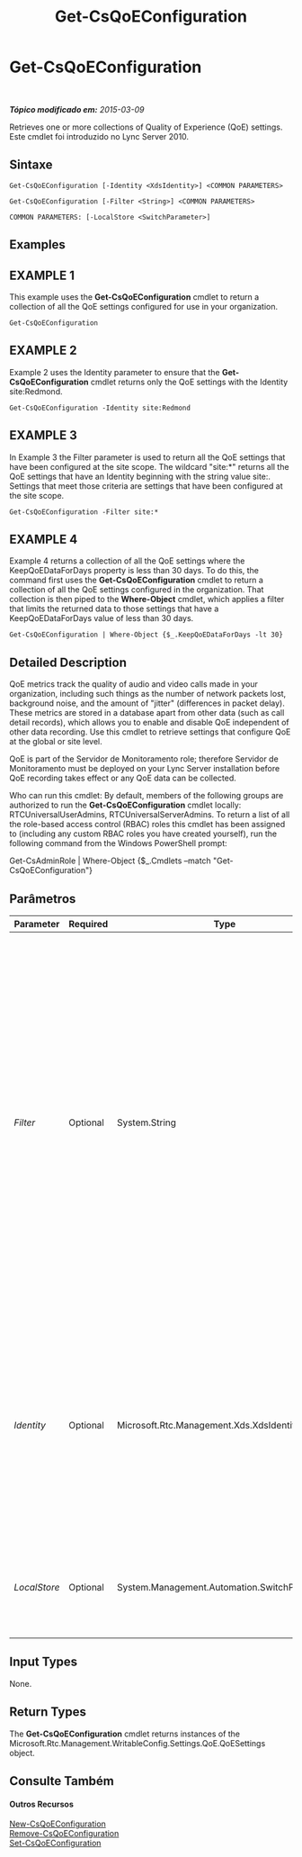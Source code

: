﻿---
title: Get-CsQoEConfiguration
TOCTitle: Get-CsQoEConfiguration
ms:assetid: e2ed87e0-a5ae-41a2-8572-bda0070c59dc
ms:mtpsurl: https://technet.microsoft.com/pt-br/library/Gg399004(v=OCS.15)
ms:contentKeyID: 49308397
ms.date: 05/19/2016
mtps_version: v=OCS.15
ms.translationtype: HT
---

# Get-CsQoEConfiguration

 

_**Tópico modificado em:** 2015-03-09_

Retrieves one or more collections of Quality of Experience (QoE) settings. Este cmdlet foi introduzido no Lync Server 2010.

## Sintaxe

    Get-CsQoEConfiguration [-Identity <XdsIdentity>] <COMMON PARAMETERS>

    Get-CsQoEConfiguration [-Filter <String>] <COMMON PARAMETERS>

    COMMON PARAMETERS: [-LocalStore <SwitchParameter>]

## Examples

## EXAMPLE 1

This example uses the **Get-CsQoEConfiguration** cmdlet to return a collection of all the QoE settings configured for use in your organization.

    Get-CsQoEConfiguration

## EXAMPLE 2

Example 2 uses the Identity parameter to ensure that the **Get-CsQoEConfiguration** cmdlet returns only the QoE settings with the Identity site:Redmond.

    Get-CsQoEConfiguration -Identity site:Redmond

## EXAMPLE 3

In Example 3 the Filter parameter is used to return all the QoE settings that have been configured at the site scope. The wildcard "site:\*" returns all the QoE settings that have an Identity beginning with the string value site:. Settings that meet those criteria are settings that have been configured at the site scope.

    Get-CsQoEConfiguration -Filter site:*

## EXAMPLE 4

Example 4 returns a collection of all the QoE settings where the KeepQoEDataForDays property is less than 30 days. To do this, the command first uses the **Get-CsQoEConfiguration** cmdlet to return a collection of all the QoE settings configured in the organization. That collection is then piped to the **Where-Object** cmdlet, which applies a filter that limits the returned data to those settings that have a KeepQoEDataForDays value of less than 30 days.

    Get-CsQoEConfiguration | Where-Object {$_.KeepQoEDataForDays -lt 30}

## Detailed Description

QoE metrics track the quality of audio and video calls made in your organization, including such things as the number of network packets lost, background noise, and the amount of "jitter" (differences in packet delay). These metrics are stored in a database apart from other data (such as call detail records), which allows you to enable and disable QoE independent of other data recording. Use this cmdlet to retrieve settings that configure QoE at the global or site level.

QoE is part of the Servidor de Monitoramento role; therefore Servidor de Monitoramento must be deployed on your Lync Server installation before QoE recording takes effect or any QoE data can be collected.

Who can run this cmdlet: By default, members of the following groups are authorized to run the **Get-CsQoEConfiguration** cmdlet locally: RTCUniversalUserAdmins, RTCUniversalServerAdmins. To return a list of all the role-based access control (RBAC) roles this cmdlet has been assigned to (including any custom RBAC roles you have created yourself), run the following command from the Windows PowerShell prompt:

Get-CsAdminRole | Where-Object {$\_.Cmdlets –match "Get-CsQoEConfiguration"}

## Parâmetros


<table>
<colgroup>
<col style="width: 25%" />
<col style="width: 25%" />
<col style="width: 25%" />
<col style="width: 25%" />
</colgroup>
<thead>
<tr class="header">
<th>Parameter</th>
<th>Required</th>
<th>Type</th>
<th>Description</th>
</tr>
</thead>
<tbody>
<tr class="odd">
<td><p><em>Filter</em></p></td>
<td><p>Optional</p></td>
<td><p>System.String</p></td>
<td><p>Enables you to use wildcard characters in order to return a collection (or multiple collections) of QoE configuration settings. To return a collection of all the settings configured at the site scope, use this syntax: -Filter site:*. To return a collection of all the settings that have the string value &quot;Western&quot; somewhere in their Identity (the only property you can filter on) use this syntax: -Filter *Western*.</p></td>
</tr>
<tr class="even">
<td><p><em>Identity</em></p></td>
<td><p>Optional</p></td>
<td><p>Microsoft.Rtc.Management.Xds.XdsIdentity</p></td>
<td><p>The unique identifier of the settings you want to retrieve. Possible values are global and site:&lt;site name&gt;, where &lt;site name&gt; is the name of the site in your Lync Server deployment to which you want to apply the changes.</p></td>
</tr>
<tr class="odd">
<td><p><em>LocalStore</em></p></td>
<td><p>Optional</p></td>
<td><p>System.Management.Automation.SwitchParameter</p></td>
<td><p>Retrieves the settings from the local replica of the Repositório de Gerenciamento Central.</p></td>
</tr>
</tbody>
</table>


## Input Types

None.

## Return Types

The **Get-CsQoEConfiguration** cmdlet returns instances of the Microsoft.Rtc.Management.WritableConfig.Settings.QoE.QoESettings object.

## Consulte Também

#### Outros Recursos

[New-CsQoEConfiguration](new-csqoeconfiguration.md)  
[Remove-CsQoEConfiguration](remove-csqoeconfiguration.md)  
[Set-CsQoEConfiguration](set-csqoeconfiguration.md)

